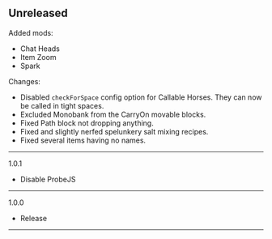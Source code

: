 ## Unreleased
Added mods:
- Chat Heads
- Item Zoom
- Spark

Changes:
- Disabled `checkForSpace` config option for Callable Horses. They can now be called in tight spaces.
- Excluded Monobank from the CarryOn movable blocks.
- Fixed Path block not dropping anything.
- Fixed and slightly nerfed spelunkery salt mixing recipes.
- Fixed several items having no names.

---

1.0.1
- Disable ProbeJS

---

1.0.0
- Release

---